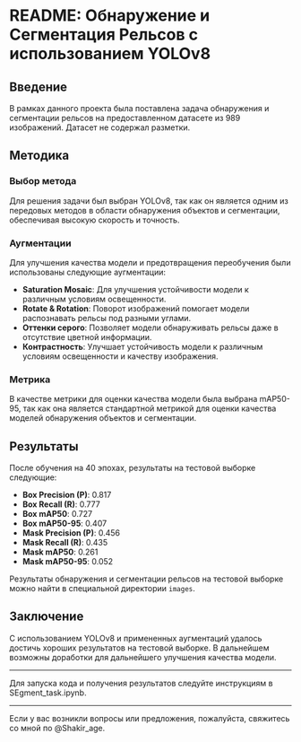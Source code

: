 # README: Обнаружение и Сегментация Рельсов с использованием YOLOv8

## Введение

В рамках данного проекта была поставлена задача обнаружения и сегментации рельсов на предоставленном датасете из 989 изображений. Датасет не содержал разметки.

## Методика

### Выбор метода

Для решения задачи был выбран YOLOv8, так как он является одним из передовых методов в области обнаружения объектов и сегментации, обеспечивая высокую скорость и точность.

### Аугментации

Для улучшения качества модели и предотвращения переобучения были использованы следующие аугментации:

- **Saturation Mosaic**: Для улучшения устойчивости модели к различным условиям освещенности.
- **Rotate & Rotation**: Поворот изображений помогает модели распознавать рельсы под разными углами.
- **Оттенки серого**: Позволяет модели обнаруживать рельсы даже в отсутствие цветной информации.
- **Контрастность**: Улучшает устойчивость модели к различным условиям освещенности и качеству изображения.

### Метрика

В качестве метрики для оценки качества модели была выбрана mAP50-95, так как она является стандартной метрикой для оценки качества моделей обнаружения объектов и сегментации.

## Результаты

После обучения на 40 эпохах, результаты на тестовой выборке следующие:

- **Box Precision (P)**: 0.817
- **Box Recall (R)**: 0.777
- **Box mAP50**: 0.727
- **Box mAP50-95**: 0.407
- **Mask Precision (P)**: 0.456
- **Mask Recall (R)**: 0.435
- **Mask mAP50**: 0.261
- **Mask mAP50-95**: 0.052

Результаты обнаружения и сегментации рельсов на тестовой выборке можно найти в специальной директории `images`.

## Заключение

С использованием YOLOv8 и примененных аугментаций удалось достичь хороших результатов на тестовой выборке. В дальнейшем возможны доработки для дальнейшего улучшения качества модели.

---

Для запуска кода и получения результатов следуйте инструкциям в SEgment_task.ipynb.

---

Если у вас возникли вопросы или предложения, пожалуйста, свяжитесь со мной по @Shakir_age.
